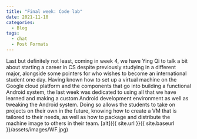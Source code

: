 ```yaml
---
title: "Final week: Code lab"
date: 2021-11-10
categories:
  - Blog
tags:
  - chat
  - Post Formats
---
```

Last but definitely not least, coming in week 4, we have Ying Qi to talk a bit about starting a career in CS despite previously studying in a different major, alongside some pointers for who wishes to become an international student one day. 
Having known how to set up a virtual machine on the Google cloud platform and the components that go into building a functional Android system, the last week was dedicated to using all that we have learned and making a custom Android development environment as well as tweaking the Android system.
Doing so allows the students to take on projects on their own in the future, knowing how to create a VM that is tailored to their needs, as well as how to package and distribute the machine image to others in their team. 
[alt]({{ site.url }}{{ site.baseurl }}/assets/images/WF.jpg)
